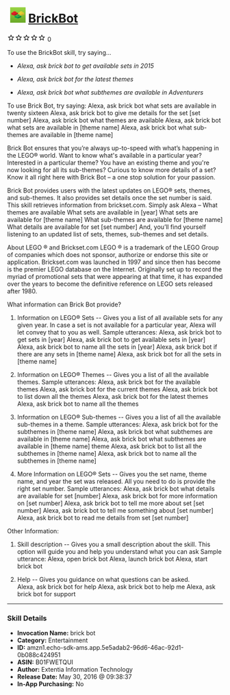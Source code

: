 # &nbsp;<img src="skill_icon" alt="BrickBot icon" width="36"> [BrickBot](http://alexa.amazon.com/#skills/amzn1.echo-sdk-ams.app.5e5adab2-96d6-46ac-92d1-0b088c424951)
![0 stars](../../images/ic_star_border_black_18dp_1x.png)![0 stars](../../images/ic_star_border_black_18dp_1x.png)![0 stars](../../images/ic_star_border_black_18dp_1x.png)![0 stars](../../images/ic_star_border_black_18dp_1x.png)![0 stars](../../images/ic_star_border_black_18dp_1x.png) 0

To use the BrickBot skill, try saying...

* *Alexa, ask brick bot to get available sets in 2015*

* *Alexa, ask brick bot for the latest themes*

* *Alexa, ask brick bot what subthemes are available in Adventurers*

To use Brick Bot, try saying:
Alexa, ask brick bot what sets are available in twenty sixteen
Alexa, ask brick bot to give me details for the set [set number]
Alexa, ask brick bot what themes are available
Alexa, ask brick bot what sets are available in [theme name]
Alexa, ask brick bot what sub-themes are available in [theme name]     

Brick Bot ensures that you’re always up-to-speed with what’s happening in the LEGO® world. Want to know what's available in a particular year? Interested in a particular theme? You have an existing theme and you're now looking for all its sub-themes? Curious to know more details of a set? Know it all right here with Brick Bot – a one stop solution for your passion.

Brick Bot provides users with the latest updates on LEGO® sets, themes, and sub-themes. It also provides set details once the set number is said. This skill retrieves information from brickset.com. 
Simply ask Alexa – 
What themes are available
What sets are available in [year]
What sets are available for [theme name]
What sub-themes are available for [theme name]
What details are available for set [set number]
And, you’ll find yourself listening to an updated list of sets, themes, sub-themes and set details. 

About LEGO ® and Brickset.com 
LEGO ® is a trademark of the LEGO Group of companies which does not sponsor, authorize or endorse this site or application.
Brickset.com was launched in 1997 and since then has become is the premier LEGO database on the Internet. Originally set up to record the myriad of promotional sets that were appearing at that time, it has expanded over the years to become the definitive reference on LEGO sets released after 1980. 

What information can Brick Bot provide?
1. Information on LEGO® Sets --
Gives you a list of all available sets for any given year. In case a set is not available for a particular year, Alexa will let convey that to you as well.
Sample utterances:
Alexa, ask brick bot to get sets in [year]
Alexa, ask brick bot to get available sets in [year]
Alexa, ask brick bot to name all the sets in [year]
Alexa, ask brick bot if there are any sets in [theme name]
Alexa, ask brick bot for all the sets in [theme name]

2. Information on LEGO® Themes -- 
Gives you a list of all the available themes.
Sample utterances:
Alexa, ask brick bot for the available themes
Alexa, ask brick bot for the current themes
Alexa, ask brick bot to list down all the themes
Alexa, ask brick bot for the latest themes
Alexa, ask brick bot to name all the themes

3. Information on LEGO® Sub-themes -- 
Gives you a list of all the available sub-themes in a theme.
Sample utterances:
Alexa, ask brick bot for the subthemes in [theme name]
Alexa, ask brick bot what subthemes are available in [theme name]
Alexa, ask brick bot what subthemes are available in [theme name] theme
Alexa, ask brick bot to list all the subthemes in [theme name]
Alexa, ask brick bot to name all the subthemes in [theme name]

4. More Information on LEGO® Sets --
Gives you the set name, theme name, and year the set was released. All you need to do is provide the right set number.
Sample utterances:
Alexa, ask brick bot what details are available for set [number]
Alexa, ask brick bot for more information on [set number]
Alexa, ask brick bot to tell me more about set [set number]
Alexa, ask brick bot to tell me something about [set number]
Alexa, ask brick bot to read me details from set [set number]

Other Information:
1. Skill description --
Gives you a small description about the skill. This option will guide you and help you understand what you can ask 
Sample utterance:
Alexa, open brick bot
Alexa, launch brick bot
Alexa, start brick bot

2. Help --
Gives you guidance on what questions can be asked.  
Alexa, ask brick bot for help
Alexa, ask brick bot to help me
Alexa, ask brick bot for support

***

### Skill Details

* **Invocation Name:** brick bot
* **Category:** Entertainment
* **ID:** amzn1.echo-sdk-ams.app.5e5adab2-96d6-46ac-92d1-0b088c424951
* **ASIN:** B01FWETQUI
* **Author:** Extentia Information Technology
* **Release Date:** May 30, 2016 @ 09:38:37
* **In-App Purchasing:** No
